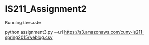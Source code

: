 # IS211_Assignment2

Running the code

python assignment3.py --url https://s3.amazonaws.com/cuny-is211-spring2015/weblog.csv

 

 
